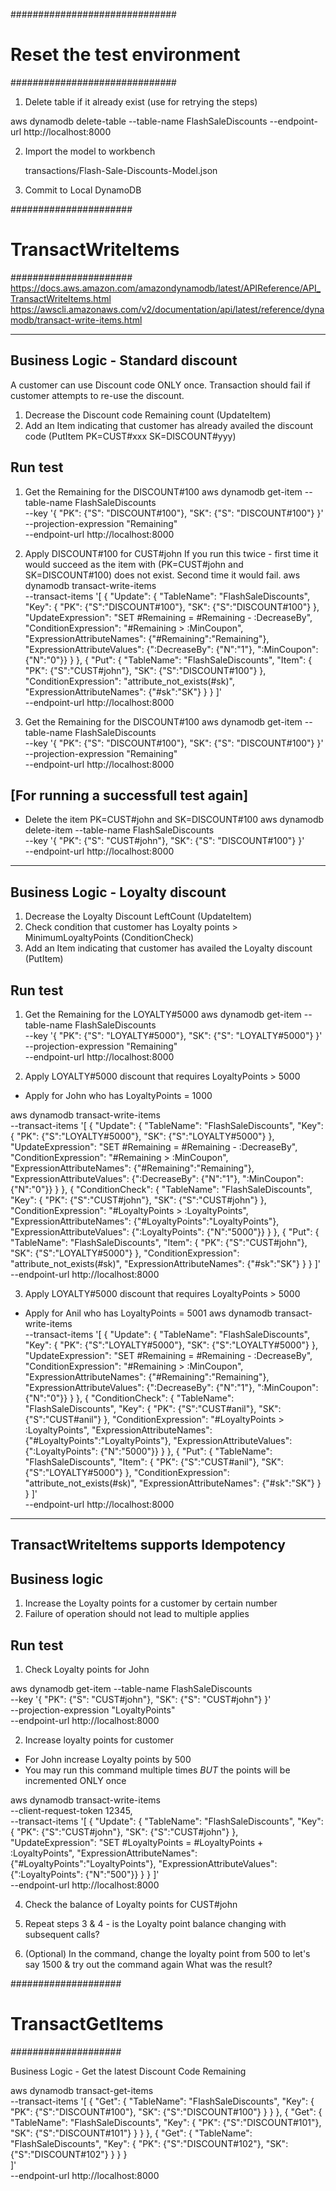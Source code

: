 ##############################
# Reset the test environment #
##############################

1. Delete table if it already exist (use for retrying the steps)

aws dynamodb delete-table --table-name FlashSaleDiscounts    --endpoint-url http://localhost:8000

2. Import the model  to workbench

     transactions/Flash-Sale-Discounts-Model.json

3. Commit to Local DynamoDB

######################
# TransactWriteItems #
######################
https://docs.aws.amazon.com/amazondynamodb/latest/APIReference/API_TransactWriteItems.html
https://awscli.amazonaws.com/v2/documentation/api/latest/reference/dynamodb/transact-write-items.html

----------------------------------
Business Logic - Standard discount 
----------------------------------
A customer can use Discount code ONLY once. 
Transaction should fail if customer attempts to re-use the discount.

1. Decrease the Discount code Remaining count   (UpdateItem)
2. Add an Item indicating that customer has already availed the discount code
   (PutItem PK=CUST#xxx  SK=DISCOUNT#yyy)

Run test
--------
1. Get the Remaining for the DISCOUNT#100 
aws dynamodb get-item --table-name FlashSaleDiscounts \
    --key '{
        "PK": {"S": "DISCOUNT#100"},
        "SK": {"S": "DISCOUNT#100"}
    }' \
    --projection-expression "Remaining" \
    --endpoint-url http://localhost:8000

2. Apply DISCOUNT#100 for CUST#john
If you run this twice - first time it would succeed as the item with (PK=CUST#john and SK=DISCOUNT#100) does not exist. Second time it would fail.
aws dynamodb transact-write-items  \
    --transact-items '[ 
        {
                "Update": {
                    "TableName": "FlashSaleDiscounts",
                    "Key": {
                        "PK": {"S":"DISCOUNT#100"}, 
                        "SK": {"S":"DISCOUNT#100"}
                    },
                    "UpdateExpression": "SET #Remaining = #Remaining - :DecreaseBy",
                    "ConditionExpression": "#Remaining > :MinCoupon",
                    "ExpressionAttributeNames": {"#Remaining":"Remaining"},
                    "ExpressionAttributeValues": {":DecreaseBy": {"N":"1"}, ":MinCoupon": {"N":"0"}}
                }
            },
            {
                "Put": {
                    "TableName": "FlashSaleDiscounts",
                    "Item": {
                        "PK": {"S":"CUST#john"}, 
                        "SK": {"S":"DISCOUNT#100"}
                    },
                    "ConditionExpression": "attribute_not_exists(#sk)",
                    "ExpressionAttributeNames": {"#sk":"SK"}
                }
            }
    ]'   \
    --endpoint-url http://localhost:8000

3. Get the Remaining for the DISCOUNT#100 
aws dynamodb get-item --table-name FlashSaleDiscounts \
    --key '{
        "PK": {"S": "DISCOUNT#100"},
        "SK": {"S": "DISCOUNT#100"}
    }' \
    --projection-expression "Remaining" \
    --endpoint-url http://localhost:8000


[For running a successfull test again]
---------------------------------------
- Delete the item PK=CUST#john and SK=DISCOUNT#100
aws dynamodb delete-item --table-name FlashSaleDiscounts \
  --key '{
    "PK": {"S": "CUST#john"},
    "SK": {"S": "DISCOUNT#100"}
  }' \
  --endpoint-url http://localhost:8000

----------------------------------
Business Logic - Loyalty discount
----------------------------------
1. Decrease the Loyalty Discount LeftCount   (UpdateItem)
2. Check condition that customer has Loyalty points > MinimumLoyaltyPoints (ConditionCheck)
3. Add an Item indicating that customer has availed the Loyalty discount  (PutItem)

Run test
--------
1. Get the Remaining for the LOYALTY#5000
aws dynamodb get-item --table-name FlashSaleDiscounts \
    --key '{
        "PK": {"S": "LOYALTY#5000"},
        "SK": {"S": "LOYALTY#5000"}
    }' \
    --projection-expression "Remaining" \
    --endpoint-url http://localhost:8000

2. Apply LOYALTY#5000 discount that requires LoyaltyPoints > 5000

- Apply for John who has LoyaltyPoints = 1000

aws dynamodb transact-write-items  \
    --transact-items '[ 
        {
                "Update": {
                    "TableName": "FlashSaleDiscounts",
                    "Key": {
                        "PK": {"S":"LOYALTY#5000"}, 
                        "SK": {"S":"LOYALTY#5000"}
                    },
                    "UpdateExpression": "SET #Remaining = #Remaining - :DecreaseBy",
                    "ConditionExpression": "#Remaining > :MinCoupon",
                    "ExpressionAttributeNames": {"#Remaining":"Remaining"},
                    "ExpressionAttributeValues": {":DecreaseBy": {"N":"1"}, ":MinCoupon": {"N":"0"}}
                }
            },
            {
                "ConditionCheck": {
                    "TableName": "FlashSaleDiscounts",
                    "Key": {
                        "PK": {"S":"CUST#john"}, 
                        "SK": {"S":"CUST#john"}
                    },
                    "ConditionExpression": "#LoyaltyPoints > :LoyaltyPoints",
                    "ExpressionAttributeNames": {"#LoyaltyPoints":"LoyaltyPoints"},
                    "ExpressionAttributeValues": {":LoyaltyPoints": {"N":"5000"}}
                }
            },
            {
                "Put": {
                    "TableName": "FlashSaleDiscounts",
                    "Item": {
                        "PK": {"S":"CUST#john"}, 
                        "SK": {"S":"LOYALTY#5000"}
                    },
                    "ConditionExpression": "attribute_not_exists(#sk)",
                    "ExpressionAttributeNames": {"#sk":"SK"}
                }
            }
    ]'   \
    --endpoint-url http://localhost:8000

3. Apply LOYALTY#5000 discount that requires LoyaltyPoints > 5000

- Apply for Anil who has LoyaltyPoints = 5001
aws dynamodb transact-write-items  \
    --transact-items '[ 
        {
                "Update": {
                    "TableName": "FlashSaleDiscounts",
                    "Key": {
                        "PK": {"S":"LOYALTY#5000"}, 
                        "SK": {"S":"LOYALTY#5000"}
                    },
                    "UpdateExpression": "SET #Remaining = #Remaining - :DecreaseBy",
                    "ConditionExpression": "#Remaining > :MinCoupon",
                    "ExpressionAttributeNames": {"#Remaining":"Remaining"},
                    "ExpressionAttributeValues": {":DecreaseBy": {"N":"1"}, ":MinCoupon": {"N":"0"}}
                }
            },
            {
                "ConditionCheck": {
                    "TableName": "FlashSaleDiscounts",
                    "Key": {
                        "PK": {"S":"CUST#anil"}, 
                        "SK": {"S":"CUST#anil"}
                    },
                    "ConditionExpression": "#LoyaltyPoints > :LoyaltyPoints",
                    "ExpressionAttributeNames": {"#LoyaltyPoints":"LoyaltyPoints"},
                    "ExpressionAttributeValues": {":LoyaltyPoints": {"N":"5000"}}
                }
            },
            {
                "Put": {
                    "TableName": "FlashSaleDiscounts",
                    "Item": {
                        "PK": {"S":"CUST#anil"}, 
                        "SK": {"S":"LOYALTY#5000"}
                    },
                    "ConditionExpression": "attribute_not_exists(#sk)",
                    "ExpressionAttributeNames": {"#sk":"SK"}
                }
            }
    ]'   \
    --endpoint-url http://localhost:8000

---------------------------------------
TransactWriteItems supports Idempotency
---------------------------------------

Business logic
--------------
1. Increase the Loyalty points for a customer by certain number
2. Failure of operation should not lead to multiple applies

Run test
--------
1. Check Loyalty points for John

aws dynamodb get-item --table-name FlashSaleDiscounts \
    --key '{
        "PK": {"S": "CUST#john"},
        "SK": {"S": "CUST#john"}
    }' \
    --projection-expression "LoyaltyPoints" \
    --endpoint-url http://localhost:8000

2. Increase loyalty points for customer

- For John increase Loyalty points by 500
- You may run this command multiple times *BUT* the points will be incremented ONLY once

aws dynamodb transact-write-items  \
    --client-request-token  12345,  \
    --transact-items '[
        { 
            "Update": {
                "TableName": "FlashSaleDiscounts",
                "Key": {
                    "PK": {"S":"CUST#john"}, 
                    "SK": {"S":"CUST#john"}
                },
                "UpdateExpression": "SET #LoyaltyPoints = #LoyaltyPoints + :LoyaltyPoints",
                "ExpressionAttributeNames": {"#LoyaltyPoints":"LoyaltyPoints"},
                "ExpressionAttributeValues": {":LoyaltyPoints": {"N":"500"}}
            }
        }
    ]'   \
    --endpoint-url http://localhost:8000

4. Check the balance of Loyalty points for CUST#john

5. Repeat steps 3 & 4 - is the Loyalty point balance changing with subsequent calls?

6. (Optional) In the command, change the loyalty point from 500 to let's say 1500 & try out the command again
   What was the result?

####################
# TransactGetItems #
####################

Business Logic - Get the latest Discount Code Remaining

aws dynamodb transact-get-items \
   --transact-items  '[
            {
                "Get": {
                    "TableName": "FlashSaleDiscounts",
                    "Key": {
                        "PK": {"S":"DISCOUNT#100"}, 
                        "SK": {"S":"DISCOUNT#100"}
                    }
                }
            },
            {
                "Get": {
                    "TableName": "FlashSaleDiscounts",
                    "Key": {
                        "PK": {"S":"DISCOUNT#101"}, 
                        "SK": {"S":"DISCOUNT#101"}
                    }
                }
            },
            {
                "Get": {
                    "TableName": "FlashSaleDiscounts",
                    "Key": {
                        "PK": {"S":"DISCOUNT#102"}, 
                        "SK": {"S":"DISCOUNT#102"}
                    }
                }
            }            
        ]'  \
    --endpoint-url http://localhost:8000